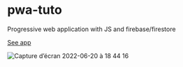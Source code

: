 
# pwa-tuto
Progressive web application with JS and firebase/firestore

[See app](https://food-ninja-pwa-8be48.web.app)


![Capture d’écran 2022-06-20 à 18 44 16](https://user-images.githubusercontent.com/60004408/174647334-29d0cf0f-baa4-4b71-948c-1a112f741ba6.png)
